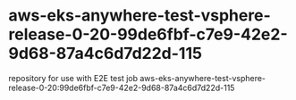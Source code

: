 # aws-eks-anywhere-test-vsphere-release-0-20-99de6fbf-c7e9-42e2-9d68-87a4c6d7d22d-115
repository for use with E2E test job aws-eks-anywhere-test-vsphere-release-0-20:99de6fbf-c7e9-42e2-9d68-87a4c6d7d22d-115
